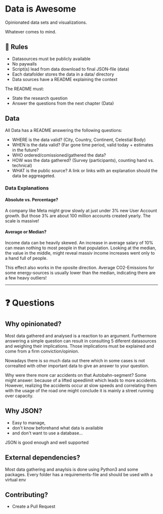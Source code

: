 # Data is Awesome
Opinionated data sets and visualizations.

Whatever comes to mind.

## 📏 Rules

- Datasources must be publicly available
- No paywalls
- Script(s) lead from data download to final JSON-file (data)
- Each datafolder stores the data in a data/ directory 
- Data sources have a README explaining the context

The README must:
- State the research question
- Answer the questions from the next chapter (Data)


##  Data
All Data has a README answering the following questions:
- WHERE is the data valid? (City, Country, Continent, Celestial Body)
- WHEN is the data valid? (Far gone time period, valid today + estimates in the future?
- WHO ordered/comissioned/gathered the data?
- HOW was the data gathered? (Survey (participants), counting hand vs. technical)
- WHAT is the public source? A link or links with an explanation should the data be aggreageted.

### Data Explanations
#### Absolute vs. Percentage? 
A company like Meta might grow slowly at just under 3% new User Account growth.
But those 3% are about 100 million accounts created yearly. The scale is massive!

#### Average or Median?
Income data can be heavily skewed. 
An increase in average salary of 10% can mean nothing to most people in that population.
Looking at the median, the value in the middle, might reveal massiv income increases went only to a hand full of people.

This effect also works in the oposite direction.
Average CO2-Emissions for some energy-sources is usually lower than the median, indicating there are a few heavy outliers!


---

# ❓️ Questions
## Why opinionated?
Most data gathered and analysed is a reaction to an argument. 
Furthermore answering a simple question can result in consulting 5 diferent datasources and weighing their implications.
Those implications must be explained and come from a firm conviction/opinion.

Nowadays there is so much data out there which in some cases is not correalted with other important data to give an answer to your question.

Why were there more car accidents on that Autobahn-segment?
Some might answer: because of a lifted speedlimit which leads to more accidents.
However, realizing the accidents occur at slow speeds and correlating them with the usage of the road one might conclude it is mainly a street running over capacity.


## Why JSON?
- Easy to manage, 
- don't know beforehand what data is available 
- and don't want to use a database...

JSON is good enough and well supported

## External dependencies?
Most data gathering and anaylsis is done using Python3 and some packages.
Every folder has a requirements-file and should be used with a virtual env

## Contributing?
- Create a Pull Request

